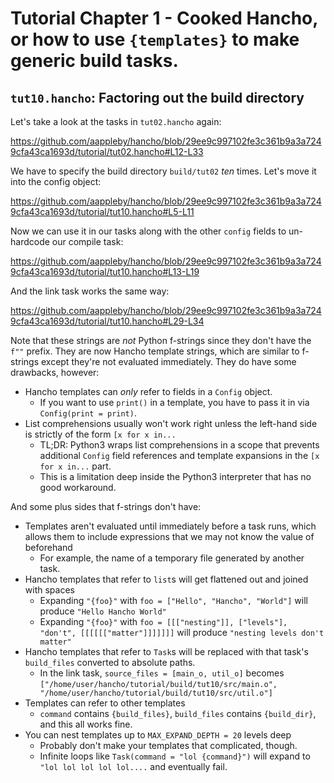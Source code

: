 # Tutorial Chapter 1 - Cooked Hancho, or how to use ```{templates}``` to make generic build tasks.

## ```tut10.hancho```: Factoring out the build directory

Let's take a look at the tasks in ```tut02.hancho``` again:

https://github.com/aappleby/hancho/blob/29ee9c997102fe3c361b9a3a7249cfa43ca1693d/tutorial/tut02.hancho#L12-L33

We have to specify the build directory ```build/tut02``` _ten_ times. Let's move it into the config object:

https://github.com/aappleby/hancho/blob/29ee9c997102fe3c361b9a3a7249cfa43ca1693d/tutorial/tut10.hancho#L5-L11

Now we can use it in our tasks along with the other ```config``` fields to un-hardcode our compile task:

https://github.com/aappleby/hancho/blob/29ee9c997102fe3c361b9a3a7249cfa43ca1693d/tutorial/tut10.hancho#L13-L19

And the link task works the same way:

https://github.com/aappleby/hancho/blob/29ee9c997102fe3c361b9a3a7249cfa43ca1693d/tutorial/tut10.hancho#L29-L34

Note that these strings are _not_ Python f-strings since they don't have the
```f""``` prefix. They are now Hancho template strings, which are similar to f-strings except they're not
evaluated immediately. They do have some drawbacks, however:

- Hancho templates can _only_ refer to fields in a ```Config``` object.
  - If you want to use ```print()``` in a template, you have to pass it in via ```Config(print = print)```.
- List comprehensions usually won't work right unless the left-hand side is strictly of the form ```[x for x in...``` 
  - TL;DR: Python3 wraps list comprehensions in a scope that prevents additional ```Config``` field references and template expansions in the ```[x for x in...``` part.
  - This is a limitation deep inside the Python3 interpreter that has no good workaround.

And some plus sides that f-strings don't have:
- Templates aren't evaluated until immediately before a task runs, which allows them to include expressions that we may not know the value of beforehand
  - For example, the name of a temporary file generated by another task. 
- Hancho templates that refer to ```list```s will get flattened out and joined with spaces
  - Expanding ```"{foo}"``` with ```foo = ["Hello", "Hancho", "World"]``` will produce ```"Hello Hancho World"```
  - Expanding ```"{foo}"``` with ```foo = [[["nesting"]], ["levels"], "don't", [[[[[["matter"]]]]]]]``` will produce ```"nesting levels don't matter"```
- Hancho templates that refer to ```Task```s will be replaced with that task's ```build_files``` converted to absolute paths.
  - In the link task, ```source_files = [main_o, util_o]``` becomes ```["/home/user/hancho/tutorial/build/tut10/src/main.o", "/home/user/hancho/tutorial/build/tut10/src/util.o"]```
- Templates can refer to other templates
  - ```command``` contains ```{build_files}```, ```build_files``` contains ```{build_dir}```, and this all works fine.
- You can nest templates up to ```MAX_EXPAND_DEPTH = 20``` levels deep
  - Probably don't make your templates that complicated, though.
  - Infinite loops like ```Task(command = "lol {command}")``` will expand to ```"lol lol lol lol lol....``` and eventually fail.
